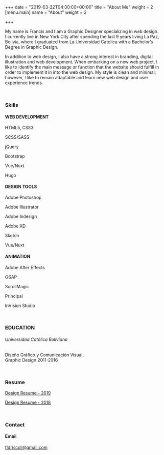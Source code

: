 +++
date = "2019-03-22T04:00:00+00:00"
title = "About Me"
weight = 2
[menu.main]
name = "About"
weight = 3

+++

My name is Francis and I am a Graphic Designer specializing in web design. I currently live in New York City after spending the last 9 years living La Paz, Bolivia, where I graduated from La Universidad Catolica with a Bachelor’s Degree in Graphic Design.

In addition to web design, I also have a strong interest in branding, digital illustration and web development. When embarking on a new web project, I like to identify the main message or function that the website should fulfill in order to implement it in into the web design. My style is clean and minimal; however, I like to remain adaptable and learn new web design and user experience trends.

<br>

<div class="row">
<div class="col">
<h3 class="mb-3">Skills</h3>
<div class="row">
<div class="col-12 col-sm-4">
<h4 class="font-weight-bold mb-3">WEB DEVELOPMENT</h4>
<p>HTML5, CSS3</p>
<p>SCSS/SASS</p>
<p>jQuery</p>
<p>Bootstrap</p>
<p>Vue/Nuxt</p>
<p>Hugo</p>
</div>
<div class="col-12 col-sm-4">
<h4 class="font-weight-bold mb-3">DESIGN TOOLS</h4>
<p>Adobe Photoshop</p>
<p>Adobe Illustrator</p>
<p>Adobe Indesign</p>
<p>Adobe XD</p>
<p>Sketch</p>
<p>Vue/Nuxt</p>
</div>
<div class="col-12 col-sm-4">
<h4 class="font-weight-bold mb-3">ANIMATION</h4>
<p>Adobe After Effects </p>
<p>GSAP</p>
<p>ScrollMagic</p>
<p>Principal</p>
<p>InVision Studio</p>
</div>
</div>
</div>
</div>

<br>

<div class="row">
<div class="col">
<h3 class="mb-3">EDUCATION</h3>
<h6 class="font-weight-bold">Universidad Católica Boliviana</h6>
<p>Diseño Gráfico y Comunicación Visual,<br>Graphic Design 2011-2016</p>
</div>
</div>

<br>

<div class="row">
<div class="col">
<h3 class="mb-3">Resume</h3>
<p><a href="linked">Design Resume - 2019</a></p>
<p><a href="linked">Design Resume - 2018</a></p>
</div>
</div>

<br>

<div class="row">
<div class="col">
<h3 class="mb-3">Contact</h3>
<div class="row">
<div class="col-12 col-sm-4">
<h4 class="font-weight-bold mb-3">Email</h4>
<p><a href="http://localhost:1313/mailto:fldriscoll@gmail.com?Subject=Hello%2C%20is%20it%20me%20you%27re%20looking%20for%3F">fldriscoll@gmail.com</a></p>
</div>
</div>

</div>
</div>

<br>
